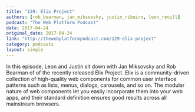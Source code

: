 ```yaml
---
title: "129: Elix Project"
authors: [rob_bearman, jan_miksovsky, justin_ribeiro, leon_revill]
podcast: "The Web Platform Podcast"
date: 2017-04-24
original_date: 2017-04-24
link: "http://thewebplatformpodcast.com/129-elix-project"
category: podcasts
layout: single
---
```


In this episode, Leon and Justin sit down with Jan Miksovsky and Rob Bearman of of the recently released Elix Project. Elix is a community-driven collection of high-quality web components for common user interface patterns such as lists, menus, dialogs, carousels, and so on. The modular nature of web components let you easily incorporate them into your web apps, and their standard definition ensures good results across all mainstream browsers.